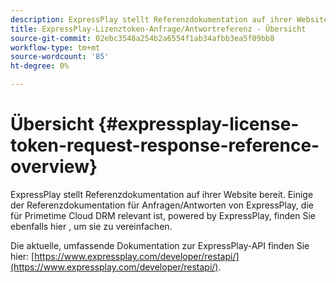 ```yaml
---
description: ExpressPlay stellt Referenzdokumentation auf ihrer Website bereit. Einige der Referenzdokumentation für Anfragen/Antworten von ExpressPlay, die für Primetime Cloud DRM relevant ist, powered by ExpressPlay, finden Sie ebenfalls hier , um sie zu vereinfachen.
title: ExpressPlay-Lizenztoken-Anfrage/Antwortreferenz - Übersicht
source-git-commit: 02ebc3548a254b2a6554f1ab34afbb3ea5f09bb8
workflow-type: tm+mt
source-wordcount: '85'
ht-degree: 0%

---
```


# Übersicht {#expressplay-license-token-request-response-reference-overview}

ExpressPlay stellt Referenzdokumentation auf ihrer Website bereit. Einige der Referenzdokumentation für Anfragen/Antworten von ExpressPlay, die für Primetime Cloud DRM relevant ist, powered by ExpressPlay, finden Sie ebenfalls hier , um sie zu vereinfachen.

Die aktuelle, umfassende Dokumentation zur ExpressPlay-API finden Sie hier: [https://www.expressplay.com/developer/restapi/](https://www.expressplay.com/developer/restapi/).
